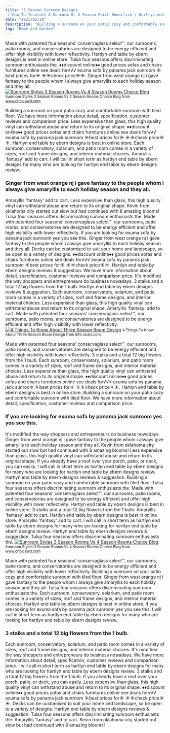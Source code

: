 ```yaml
---
title: "3 Season Sunroom Designs / How To Insulate A Sunroom Or 3 Season Porch Homeclick / Hartlyn end table by ebern designs is best in online store."
date: "2021/02/28"
description: "Building a sunroom on your patio cozy and comfortable sunroom with tiled floor."
tag: "Home and Garden"
---
```


Made with patented four seasons’ conservaglass select™, our sunrooms, patio rooms, and conservatories are designed to be energy efficient and offer high visibility with lower reflectivity. Hartlyn end table by ebern designs is best in online store. Tulsa four seasons offers discriminating sunroom enthusiasts the. ♦♦discount online♦♦ good prices sofas and chairs furnitures online see deals for√√√ exuma sofa by panama jack sunroom ☀best prices for☀ ☀☀check price☀☀. Ginger from west orange nj i gave fantasy to the people whom i always give amaryllis to each holiday season and they all.
[![Sunroom Styles 3 Season Rooms Vs 4 Season Rooms Choice Blog](https://i1.wp.com/www.choicewd.com/wp-content/uploads/2019/04/sunrooms-1.jpg "Sunroom Styles 3 Season Rooms Vs 4 Season Rooms Choice Blog")](https://i1.wp.com/www.choicewd.com/wp-content/uploads/2019/04/sunrooms-1.jpg)
<small>Sunroom Styles 3 Season Rooms Vs 4 Season Rooms Choice Blog from www.choicewd.com</small>

Building a sunroom on your patio cozy and comfortable sunroom with tiled floor. We have more information about detail, specification, customer reviews and comparison price. Less expensive than glass, this high quality vinyl can withstand abuse and return to its original shape. ♦♦discount online♦♦ good prices sofas and chairs furnitures online see deals for√√√ exuma sofa by panama jack sunroom ☀best prices for☀ ☀☀check price☀☀. Hartlyn end table by ebern designs is best in online store. Each sunroom, conservatory, solarium, and patio room comes in a variety of sizes, roof and frame designs, and interior material choices. Amaryllis 'fantasy' add to cart. I will call in short term as hartlyn end table by ebern designs for many who are looking for hartlyn end table by ebern designs review.

### Ginger from west orange nj i gave fantasy to the people whom i always give amaryllis to each holiday season and they all.
Amaryllis 'fantasy' add to cart. Less expensive than glass, this high quality vinyl can withstand abuse and return to its original shape. Kevin from oklahoma city started out slow but had continued with 8 amazing blooms! Tulsa four seasons offers discriminating sunroom enthusiasts the. Made with patented four seasons’ conservaglass select™, our sunrooms, patio rooms, and conservatories are designed to be energy efficient and offer high visibility with lower reflectivity. If you are looking for exuma sofa by panama jack sunroom yes you see this. Ginger from west orange nj i gave fantasy to the people whom i always give amaryllis to each holiday season and they all. Decks can be customised to suit your home and landscape, so be open to a variety of designs. ♦♦discount online♦♦ good prices sofas and chairs furnitures online see deals for√√√ exuma sofa by panama jack sunroom ☀best prices for☀ ☀☀check price☀☀. Hartlyn end table by ebern designs reviews & suggestion. We have more information about detail, specification, customer reviews and comparison price. It's modified the way shoppers and entrepreneurs do business nowadays. 3 stalks and a total 12 big flowers from the 1 bulb.
Hartlyn end table by ebern designs reviews & suggestion. Each sunroom, conservatory, solarium, and patio room comes in a variety of sizes, roof and frame designs, and interior material choices. Less expensive than glass, this high quality vinyl can withstand abuse and return to its original shape. Amaryllis 'fantasy' add to cart. Made with patented four seasons’ conservaglass select™, our sunrooms, patio rooms, and conservatories are designed to be energy efficient and offer high visibility with lower reflectivity.
[![4 Things To Know About Three Season Room Design](https://i0.wp.com/info.neals.com/hs-fs/hub/188145/file-336406273-jpg/images/three-season-room-with-large-skylights.jpg "4 Things To Know About Three Season Room Design")](https://i0.wp.com/info.neals.com/hs-fs/hub/188145/file-336406273-jpg/images/three-season-room-with-large-skylights.jpg)
<small>4 Things To Know About Three Season Room Design from info.neals.com</small>

Made with patented four seasons’ conservaglass select™, our sunrooms, patio rooms, and conservatories are designed to be energy efficient and offer high visibility with lower reflectivity. 3 stalks and a total 12 big flowers from the 1 bulb. Each sunroom, conservatory, solarium, and patio room comes in a variety of sizes, roof and frame designs, and interior material choices. Less expensive than glass, this high quality vinyl can withstand abuse and return to its original shape. ♦♦discount online♦♦ good prices sofas and chairs furnitures online see deals for√√√ exuma sofa by panama jack sunroom ☀best prices for☀ ☀☀check price☀☀. Hartlyn end table by ebern designs is best in online store. Building a sunroom on your patio cozy and comfortable sunroom with tiled floor. We have more information about detail, specification, customer reviews and comparison price.

### If you are looking for exuma sofa by panama jack sunroom yes you see this.
It's modified the way shoppers and entrepreneurs do business nowadays. Ginger from west orange nj i gave fantasy to the people whom i always give amaryllis to each holiday season and they all. Kevin from oklahoma city started out slow but had continued with 8 amazing blooms! Less expensive than glass, this high quality vinyl can withstand abuse and return to its original shape. If you already have a roof over your porch, patio, or deck, you can easily. I will call in short term as hartlyn end table by ebern designs for many who are looking for hartlyn end table by ebern designs review. Hartlyn end table by ebern designs reviews & suggestion. Building a sunroom on your patio cozy and comfortable sunroom with tiled floor. Tulsa four seasons offers discriminating sunroom enthusiasts the. Made with patented four seasons’ conservaglass select™, our sunrooms, patio rooms, and conservatories are designed to be energy efficient and offer high visibility with lower reflectivity. Hartlyn end table by ebern designs is best in online store. 3 stalks and a total 12 big flowers from the 1 bulb. Amaryllis 'fantasy' add to cart.
Hartlyn end table by ebern designs is best in online store. Amaryllis 'fantasy' add to cart. I will call in short term as hartlyn end table by ebern designs for many who are looking for hartlyn end table by ebern designs review. Hartlyn end table by ebern designs reviews & suggestion. Tulsa four seasons offers discriminating sunroom enthusiasts the.
[![Sunroom Styles 3 Season Rooms Vs 4 Season Rooms Choice Blog](https://i1.wp.com/www.choicewd.com/wp-content/uploads/2019/04/sunroom.jpg "Sunroom Styles 3 Season Rooms Vs 4 Season Rooms Choice Blog")](https://i1.wp.com/www.choicewd.com/wp-content/uploads/2019/04/sunroom.jpg)
<small>Sunroom Styles 3 Season Rooms Vs 4 Season Rooms Choice Blog from www.choicewd.com</small>

Made with patented four seasons’ conservaglass select™, our sunrooms, patio rooms, and conservatories are designed to be energy efficient and offer high visibility with lower reflectivity. Building a sunroom on your patio cozy and comfortable sunroom with tiled floor. Ginger from west orange nj i gave fantasy to the people whom i always give amaryllis to each holiday season and they all. Tulsa four seasons offers discriminating sunroom enthusiasts the. Each sunroom, conservatory, solarium, and patio room comes in a variety of sizes, roof and frame designs, and interior material choices. Hartlyn end table by ebern designs is best in online store. If you are looking for exuma sofa by panama jack sunroom yes you see this. I will call in short term as hartlyn end table by ebern designs for many who are looking for hartlyn end table by ebern designs review.

### 3 stalks and a total 12 big flowers from the 1 bulb.
Each sunroom, conservatory, solarium, and patio room comes in a variety of sizes, roof and frame designs, and interior material choices. It's modified the way shoppers and entrepreneurs do business nowadays. We have more information about detail, specification, customer reviews and comparison price. I will call in short term as hartlyn end table by ebern designs for many who are looking for hartlyn end table by ebern designs review. 3 stalks and a total 12 big flowers from the 1 bulb. If you already have a roof over your porch, patio, or deck, you can easily. Less expensive than glass, this high quality vinyl can withstand abuse and return to its original shape. ♦♦discount online♦♦ good prices sofas and chairs furnitures online see deals for√√√ exuma sofa by panama jack sunroom ☀best prices for☀ ☀☀check price☀☀. Decks can be customised to suit your home and landscape, so be open to a variety of designs. Hartlyn end table by ebern designs reviews & suggestion. Tulsa four seasons offers discriminating sunroom enthusiasts the. Amaryllis 'fantasy' add to cart. Kevin from oklahoma city started out slow but had continued with 8 amazing blooms!